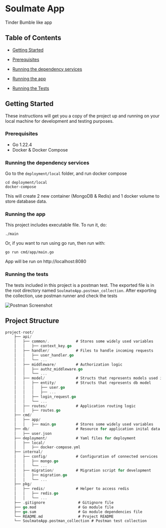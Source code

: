 
# Soulmate App

  

Tinder Bumble like app

  

## Table of Contents

  

- [Getting Started](#getting-started)

- [Prerequisites](#prerequisites)

- [Running the dependency services](#running-the-dependency-services)

- [Running the app](#running-the-app)

- [Running the Tests](#running-the-tests)

  

## Getting Started

These instructions will get you a copy of the project up and running on your local machine for development and testing purposes.  

### Prerequisites

 - Go 1.22.4
 - Docker & Docker Compose

### Running the dependency services

Go to the `deployment/local` folder, and run docker compose

    cd deployment/local
    docker-compose

This will create 2 new container (MongoDB & Redis) and 1 docker volume to store database data.

### Running the app

This project includes executable file. To run it, do:

    ./main

Or, if you want to run using go run, then run with:

    go run cmd/app/main.go

App will be run on http://localhost:8080

### Running the tests
The tests included in this project is a postman test. The exported file is in the root directory named `SoulmateApp.postman_collection`.
After exporting the collection, use postman runner and check the tests

![Postman Screenshot](https://i.ibb.co.com/7xhRTG4/SCR-20240610-hany.png)

## Project Structure
```go
project-root/
    ├── api/
    │   ├── common/.            # Stores some widely used variables
    │   │   ├── context_key.go  
    │   ├── handler/			# Files to handle incoming requests
    │   │   ├── user_handler.go 
    │   │   └── ...                
    │   ├── middleware/			# Authorization logic
    │   │   ├── authz_middleware.go  
    │   │   └── ...             
    │   ├── model/				# Structs that represents models used in application
    │   │   ├── entity/			# Structs that represents db model
    │   │   │	├── user.go  
    │   │   │	├── ...  
    │   │   ├── login_request.go  
    │   │   └── ...             
    │   ├── routes/				# Application routing logic
    │   │   ├── routes.go  
    ├── cmd/
    │   ├── app/
    │   │   ├── main.go  		# Stores some widely used variables
    ├── db/						# Resource for application inital data
    │   ├── user.json
    ├── deployment/				# Yaml files for deployment
    │   ├── local/				
    │   │   ├── docker-compose.yml  	
    ├── internal/
    │   ├── config/				# Configuration of connected services
    │   │   ├── mongo.go  
    │   │   └── ...             
    │   ├── migration/			# Migration script for development
    │   │   ├── migration.go  	
    │   │   └── ...             
    ├── pkg/
    │   ├── redis/				# Helper to access redis		
    │   │   ├── redis.go  
    │   │   └── ...             
    ├── .gitignore               # Gitignore file
    ├── go.mod                   # Go module file
    ├── go.sum                   # Go module dependencies file
    └── README.md                # Project README
    └── SoulmateApp.postman_collection # Postman test collection
```